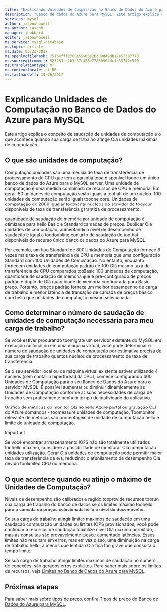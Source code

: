 ```yaml
---
title: "Explicando Unidades de Computação no Banco de Dados do Azure para MySQL | Microsoft Docs"
description: "Banco de dados do Azure para MySQL: Este artigo explica conceitos de saudação de unidades de computação e o que acontece quando sua carga de trabalho atinge Olá unidades máximas de computação."
services: mysql
author: jasonwhowell
ms.author: jasonh
manager: jhubbard
editor: jasonwhowell
ms.service: mysql-database
ms.topic: article
ms.date: 05/23/2017
ms.openlocfilehash: 751b4fff2760e55565e2bc80d49db17a57397779
ms.sourcegitcommit: 523283cc1b3c37c428e77850964dc1c33742c5f0
ms.translationtype: MT
ms.contentlocale: pt-BR
ms.lasthandoff: 10/06/2017
---
```

# <a name="explaining-compute-units-in-azure-database-for-mysql"></a>Explicando Unidades de Computação no Banco de Dados do Azure para MySQL
Este artigo explica o conceito de saudação de unidades de computação e o que acontece quando sua carga de trabalho atinge Olá unidades máximas de computação.

## <a name="what-are-compute-units"></a>O que são unidades de computação?
Computação unidades são uma medida de taxa de transferência de processamento de CPU que tem a garantia tooa disponível toobe um único banco de dados do Azure para o MySQL server. Uma unidade de computação é uma medida combinada de recursos de CPU e memória. Em geral, 50 unidades de computação serão iguais a toohalf de um núcleo. 100 unidades de computação serão iguais tooone core. Unidades de computação de 2000 igualar tootwenty núcleos do servidor de tooyour disponíveis de taxa de transferência garantida de processamento.

quantidade de saudação de memória por unidade de computação é otimizada para hello Basic e Standard camadas de preços. Duplicar Olá unidades de computação, aumentando o nível de desempenho de saudação é igual a toodoubling conjunto de saudação do toothat disponíveis do recurso único banco de dados do Azure para MySQL.

Por exemplo, um tipo Standard de 800 Unidades de Computação fornece 8 vezes mais taxa de transferência de CPU e memória que uma configuração Standard com 100 Unidades de Computação. No entanto, enquanto fornecem unidades de computação padrão de 100 Olá mesmo taxa de transferência de CPU comparados tooBasic 100 unidades de computação, quantidade de saudação de memória que é pré-configurado de preços padrão é duplo de Olá quantidade de memória configurada para Basic preço. Portanto, preços padrão fornece um melhor desempenho de carga de trabalho e menor latência de transação de camada de preços básico com hello que unidades de computação mesmo selecionada.

## <a name="how-can-i-determine-hello-number-of-compute-units-needed-for-my-workload"></a>Como determinar o número de saudação de unidades de computação necessária para meu carga de trabalho?
Se você estiver procurando toomigrate um servidor existente do MySQL em execução no local ou em uma máquina virtual, você pode determinar o número de saudação de unidades de computação por estimativa precisa de sua carga de trabalho quantos núcleos de processamento de taxa de transferência. 

Se o seu servidor local ou de máquina virtual existente estiver utilizando 4 núcleos (sem contar o hiperthread da CPU), comece configurando 400 Unidades de Computação para o seu Banco de Dados do Azure para o servidor MySQL. É possível aumentar ou diminuir dinamicamente as Unidades de Computação conforme as suas necessidades de carga de trabalho sem praticamente nenhum tempo de inatividade do aplicativo. 

Gráfico de métricas do monitor Olá no hello Azure portal ou gravação CLI do Azure comandos - toomeasure unidades de computação. Toomonitor relevante de métricas são porcentagem de unidade de computação hello e limite de unidade de computação.

>[!IMPORTANT]
> Se você encontrar armazenamento IOPS não são totalmente utilizados toohello máximo, considere a possibilidade de monitorar Olá computação unidades utilização. Gerar Olá unidades de computação pode permitir maior taxa de transferência de e/s, reduzindo o afunilamento de desempenho Olá devido toolimited CPU ou memória.

## <a name="what-happens-when-i-hit-my-maximum-compute-units"></a>O que acontece quando eu atinjo o máximo de Unidades de Computação?
Níveis de desempenho são calibrados e regido tooprovide recursos toorun sua carga de trabalho do banco de dados se os limites máximo toohello para a camada de preços selecionada hello e nível de desempenho. 

Se sua carga de trabalho atingir limites máximos de saudação em uma saudação computação unidades ou limites IOPS provisionados, você pode continuar a recursos de saudação tooutilize nível Olá máximo permitido, mas as consultas são provavelmente toosee aumentado latências. Esses limites não resultam em erros, mas em vez disso, uma diminuição na carga de trabalho hello, a menos que lentidão Olá fica tão grave que consulta o tempo limite. 

Se sua carga de trabalho atingir limites máximos de saudação no número de conexões, são gerados erros explícitos. Para saber mais sobre os limites de recursos, veja [Limites no Banco de Dados do Azure para MySQL](concepts-limits.md).

## <a name="next-steps"></a>Próximas etapas
Para saber mais sobre tipos de preço, confira [Tipos de preço do Banco de Dados do Azure para MySQL](./concepts-service-tiers.md).
